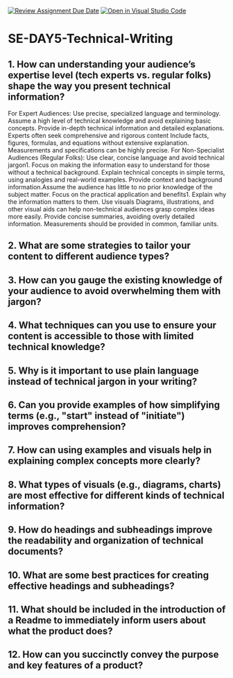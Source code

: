[![Review Assignment Due Date](https://classroom.github.com/assets/deadline-readme-button-22041afd0340ce965d47ae6ef1cefeee28c7c493a6346c4f15d667ab976d596c.svg)](https://classroom.github.com/a/zsAR-pyY)
[![Open in Visual Studio Code](https://classroom.github.com/assets/open-in-vscode-2e0aaae1b6195c2367325f4f02e2d04e9abb55f0b24a779b69b11b9e10269abc.svg)](https://classroom.github.com/online_ide?assignment_repo_id=18670666&assignment_repo_type=AssignmentRepo)
# SE-DAY5-Technical-Writing
## 1. How can understanding your audience’s expertise level (tech experts vs. regular folks) shape the way you present technical information?
For Expert Audiences:
Use precise, specialized language and terminology. Assume a high level of technical knowledge and avoid explaining basic concepts.
Provide in-depth technical information and detailed explanations. Experts often seek comprehensive and rigorous content
Include facts, figures, formulas, and equations without extensive explanation. Measurements and specifications can be highly precise.
For Non-Specialist Audiences (Regular Folks):
Use clear, concise language and avoid technical jargon1. Focus on making the information easy to understand for those without a technical background.
Explain technical concepts in simple terms, using analogies and real-world examples.
Provide context and background information.Assume the audience has little to no prior knowledge of the subject matter.
Focus on the practical application and benefits1. Explain why the information matters to them.
Use visuals Diagrams, illustrations, and other visual aids can help non-technical audiences grasp complex ideas more easily.
Provide concise summaries, avoiding overly detailed information. Measurements should be provided in common, familiar units.

## 2. What are some strategies to tailor your content to different audience types?










## 3. How can you gauge the existing knowledge of your audience to avoid overwhelming them with jargon?
## 4. What techniques can you use to ensure your content is accessible to those with limited technical knowledge?
## 5. Why is it important to use plain language instead of technical jargon in your writing?
## 6. Can you provide examples of how simplifying terms (e.g., "start" instead of "initiate") improves comprehension?
## 7. How can using examples and visuals help in explaining complex concepts more clearly?
## 8. What types of visuals (e.g., diagrams, charts) are most effective for different kinds of technical information?
## 9. How do headings and subheadings improve the readability and organization of technical documents?
## 10. What are some best practices for creating effective headings and subheadings?
## 11. What should be included in the introduction of a Readme to immediately inform users about what the product does?
## 12. How can you succinctly convey the purpose and key features of a product?
